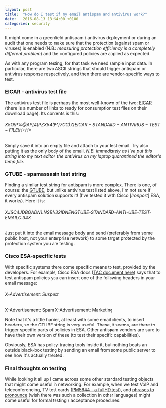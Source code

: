 ```yaml
---
layout: post
title:  "How do I test if my email antispam and antivirus work?"
date:   2016-08-13 13:54:00 +0100
categories: security
---
```

It might come in a greenfield antispam / antivirus deployment or during an audit that one needs to make sure that the protection (against spam or viruses) is enabled (N.B.: *measuring protection efficiency is a completely different problem*) and the configured policies are applied as expected.

As with any program testing, for that task we need sample input data. In particular, there are two ASCII strings that should trigger antispam or antivirus response respectively, and then there are vendor-specific ways to test.

### EICAR - antivirus test file

The antivirus test file is perhaps the most well-known of the two: [EICAR](https://www.eicar.org/86-0-Intended-use.html) (there is a number of links to ready for consumption test files on their download page). Its contents is this:

###### X5O!P%@AP[4\\PZX54(P^)7CC)7}$EICAR-STANDARD-ANTIVIRUS-TEST-FILE!$H+H*

Simply save it into an empty file and attach to your test email. Try also putting it as the only body of the email.
*N.B. immediately as I\'ve put this string into my text editor, the antivirus on my laptop quarantined the editor\'s temp file.*

### GTUBE - spamassasin test string

Finding a similar test string for antispam is more complex. There is one, of course: the [GTUBE](https://spamassassin.apache.org/gtube/), but unlike antivirus test listed above, I\'m not sure if every antispam solution supports it! (I\'ve tested it with Cisco [*Ironport*] ESA, it works). Here it is:

###### XJS*C4JDBQADN1.NSBN3*2IDNEN*GTUBE-STANDARD-ANTI-UBE-TEST-EMAIL*C.34X

Just put it into the email message body and send (preferably from some public host, not your enterprise network) to some target protected by the protection system you are testing.

### Cisco ESA-specific tests

With specific systems there come specific means to test, provided by the developers. For example, Cisco ESA docs ([TAC document here](https://www.cisco.com/c/en/us/support/docs/security/email-security-appliance/117865-qanda-esa-00.html)) says that to test antispam policies you can insert one of the following headers in your email message:

###### X-Advertisement: Suspect
 X-Advertisement: Spam
 X-Advertisement: Marketing

Note that it\'s a little harder, at least with some email clients, to insert headers, so the GTUBE string is very useful. These, it seems, are there to trigger specific parts of policies in ESA. Other antispam vendors are sure to have their own version of these (to test their specific capabilities).

Obviously, ESA has policy-tracing tools inside it, but nothing beats an outside black-box testing by sending an email from some public server to see how it\'s actually treated.

### Final thoughts on testing

While looking it all up I came across some other standard testing objects that might come useful in networking. For example, when we test VoIP and teleconferencing, TV test cards ([PM5644 - a fullHD test](https://upload.wikimedia.org/wikipedia/commons/thumb/b/b6/PM5644-1920x1080.gif/1280px-PM5644-1920x1080.gif)), and [phrases to pronounce](https://www.cs.columbia.edu/~hgs/audio/harvard.html) (wish there was such a collection in other languages) might come useful for formal testing / acceptance procedures.